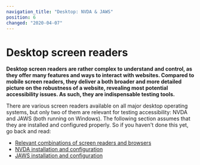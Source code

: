 ```yaml
---
navigation_title: "Desktop: NVDA & JAWS"
position: 6
changed: "2020-04-07"
---
```


# Desktop screen readers

**Desktop screen readers are rather complex to understand and control, as they offer many features and ways to interact with websites. Compared to mobile screen readers, they deliver a both broader and more detailed picture on the robustness of a website, revealing most potential accessibility issues. As such, they are indispensable testing tools.**

There are various screen readers available on all major desktop operating systems, but only two of them are relevant for testing accessibility: NVDA and JAWS (both running on Windows). The following section assumes that they are installed and configured properly. So if you haven't done this yet, go back and read:

- [Relevant combinations of screen readers and browsers](/knowledge/screen-readers/relevant-combinations/)
- [NVDA installation and configuration](/setup/screen-readers/nvda/)
- [JAWS installation and configuration](/setup/screen-readers/jaws/)
